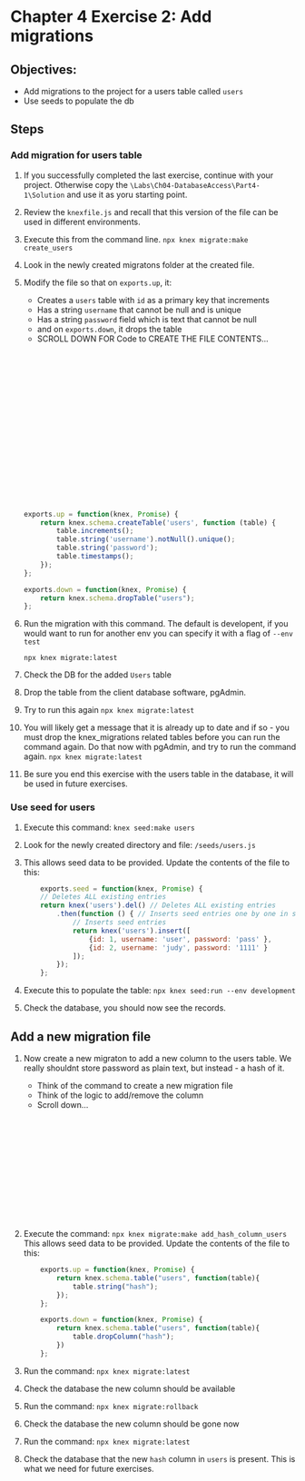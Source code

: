 # Chapter 4 Exercise 2: Add migrations

## Objectives:
* Add migrations to the project for a users table called `users`
* Use seeds to populate the db

## Steps 

### Add migration for users table

1. If you successfully completed the last exercise, continue with your project. Otherwise copy the `\Labs\Ch04-DatabaseAccess\Part4-1\Solution` and use it as yoru starting point.

1. Review the `knexfile.js` and recall that this version of the file can be used in different environments. 

1. Execute this from the command line. 
	```npx knex migrate:make create_users```

1. Look in the newly created migratons folder at the created file.

1. Modify the file so that on `exports.up`, it:
	* Creates a `users` table with `id` as a primary key that increments
	* Has a string `username` that cannot be null and is unique
	* Has a string `password` field which is text that cannot be null
	* and on `exports.down`, it drops the table
	* SCROLL DOWN FOR Code to CREATE THE FILE CONTENTS...

    ``` javascript
    



















	exports.up = function(knex, Promise) {
		return knex.schema.createTable('users', function (table) {
			table.increments();
			table.string('username').notNull().unique();
			table.string('password');
			table.timestamps();
		});
	};

	exports.down = function(knex, Promise) {
		return knex.schema.dropTable("users");
	};
    ```

1. Run the migration with this command. The default is developent, if you would want to run for another env you can specify it with a flag of `--env test`

	```npx knex migrate:latest```

1. Check the DB for the added `Users` table

1. Drop the table from the client database software, pgAdmin.

1. Try to run this again
	```npx knex migrate:latest```

1. You will likely get a message that it is already up to date and if so - you must drop the knex_migrations related tables before you can run the command again.  Do that now with pgAdmin, and try to run the command again.
```npx knex migrate:latest```

1. Be sure you end this exercise with the users table in the database, it will be used in future exercises.


### Use seed for users

1. Execute this command: `knex seed:make users`

1. Look for the newly created directory and file: `/seeds/users.js`

1. This allows seed data to be provided. Update the contents of the file to this:
	``` javascript
		exports.seed = function(knex, Promise) {
		// Deletes ALL existing entries
		return knex('users').del() // Deletes ALL existing entries
			.then(function () { // Inserts seed entries one by one in series
				// Inserts seed entries
				return knex('users').insert([
					{id: 1, username: 'user', password: 'pass' },
					{id: 2, username: 'judy', password: '1111' }
				]);
			});
		};
	```

1. Execute this to populate the table: 
	```npx knex seed:run --env development```

1. Check the database, you should now see the records.

## Add a new migration file

1. Now create a new migraton to add a new column to the users table. We really shouldnt store password as plain text, but instead - a hash of it.
	* Think of the command to create a new migration file
	* Think of the logic to add/remove the column
	* Scroll down...
	```














	```
1. Execute the command: 	```npx knex migrate:make add_hash_column_users```
This allows seed data to be provided. Update the contents of the file to this:
	``` javascript
		exports.up = function(knex, Promise) {
			return knex.schema.table("users", function(table){
				table.string("hash");
			});
		};

		exports.down = function(knex, Promise) {
			return knex.schema.table("users", function(table){
				table.dropColumn("hash");
			})
		};
	```

1. Run the command:
	```npx knex migrate:latest```

1. Check the database the new column should be available

1. Run the command:
	```npx knex migrate:rollback```

1. Check the database the new column should be gone now

1. Run the command:
	```npx knex migrate:latest```

1. Check the database that the new `hash` column in `users` is present. This is what we need for future exercises.
